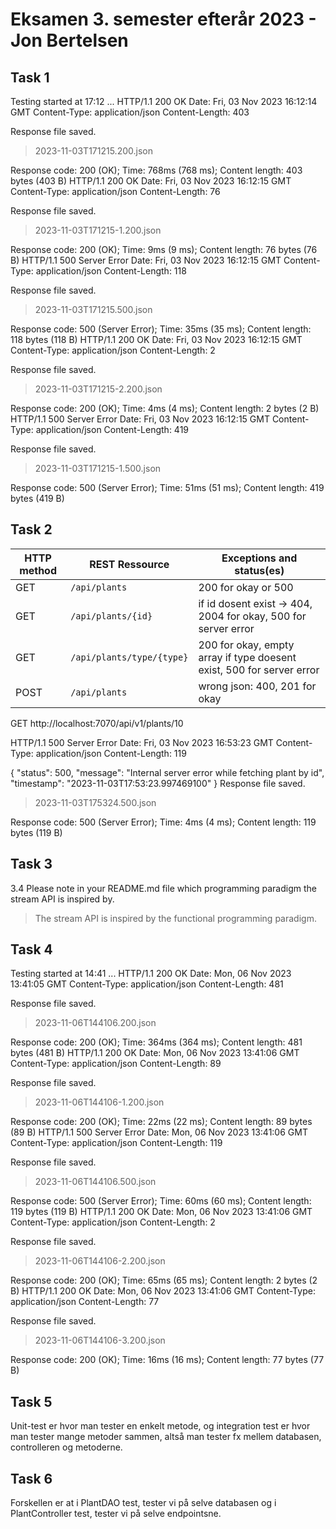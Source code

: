 # Eksamen 3. semester efterår 2023 - Jon Bertelsen

## Task 1

Testing started at 17:12 ...
HTTP/1.1 200 OK
Date: Fri, 03 Nov 2023 16:12:14 GMT
Content-Type: application/json
Content-Length: 403

Response file saved.
> 2023-11-03T171215.200.json

Response code: 200 (OK); Time: 768ms (768 ms); Content length: 403 bytes (403 B)
HTTP/1.1 200 OK
Date: Fri, 03 Nov 2023 16:12:15 GMT
Content-Type: application/json
Content-Length: 76

Response file saved.
> 2023-11-03T171215-1.200.json

Response code: 200 (OK); Time: 9ms (9 ms); Content length: 76 bytes (76 B)
HTTP/1.1 500 Server Error
Date: Fri, 03 Nov 2023 16:12:15 GMT
Content-Type: application/json
Content-Length: 118

Response file saved.
> 2023-11-03T171215.500.json

Response code: 500 (Server Error); Time: 35ms (35 ms); Content length: 118 bytes (118 B)
HTTP/1.1 200 OK
Date: Fri, 03 Nov 2023 16:12:15 GMT
Content-Type: application/json
Content-Length: 2

Response file saved.
> 2023-11-03T171215-2.200.json

Response code: 200 (OK); Time: 4ms (4 ms); Content length: 2 bytes (2 B)
HTTP/1.1 500 Server Error
Date: Fri, 03 Nov 2023 16:12:15 GMT
Content-Type: application/json
Content-Length: 419

Response file saved.
> 2023-11-03T171215-1.500.json

Response code: 500 (Server Error); Time: 51ms (51 ms); Content length: 419 bytes (419 B)

## Task 2
| HTTP method | REST Ressource | Exceptions and status(es)                                             |
|-------------|---------------------------|-----------------------------------------------------------------------|
| GET | `/api/plants` | 200 for okay or 500                                                   |
| GET | `/api/plants/{id}` | if id dosent exist -> 404, 2004 for okay, 500 for server error        |
| GET | `/api/plants/type/{type}` | 200 for okay, empty array if type doesent exist, 500 for server error |
| POST | `/api/plants` | wrong json: 400, 201 for okay                                         |


GET http://localhost:7070/api/v1/plants/10

HTTP/1.1 500 Server Error
Date: Fri, 03 Nov 2023 16:53:23 GMT
Content-Type: application/json
Content-Length: 119

{
"status": 500,
"message": "Internal server error while fetching plant by id",
"timestamp": "2023-11-03T17:53:23.997469100"
}
Response file saved.
> 2023-11-03T175324.500.json

Response code: 500 (Server Error); Time: 4ms (4 ms); Content length: 119 bytes (119 B)

## Task 3
3.4 Please note in your README.md file which programming paradigm the stream API is inspired by.
> The stream API is inspired by the functional programming paradigm.
## Task 4

Testing started at 14:41 ...
HTTP/1.1 200 OK
Date: Mon, 06 Nov 2023 13:41:05 GMT
Content-Type: application/json
Content-Length: 481

Response file saved.
> 2023-11-06T144106.200.json

Response code: 200 (OK); Time: 364ms (364 ms); Content length: 481 bytes (481 B)
HTTP/1.1 200 OK
Date: Mon, 06 Nov 2023 13:41:06 GMT
Content-Type: application/json
Content-Length: 89

Response file saved.
> 2023-11-06T144106-1.200.json

Response code: 200 (OK); Time: 22ms (22 ms); Content length: 89 bytes (89 B)
HTTP/1.1 500 Server Error
Date: Mon, 06 Nov 2023 13:41:06 GMT
Content-Type: application/json
Content-Length: 119

Response file saved.
> 2023-11-06T144106.500.json

Response code: 500 (Server Error); Time: 60ms (60 ms); Content length: 119 bytes (119 B)
HTTP/1.1 200 OK
Date: Mon, 06 Nov 2023 13:41:06 GMT
Content-Type: application/json
Content-Length: 2

Response file saved.
> 2023-11-06T144106-2.200.json

Response code: 200 (OK); Time: 65ms (65 ms); Content length: 2 bytes (2 B)
HTTP/1.1 200 OK
Date: Mon, 06 Nov 2023 13:41:06 GMT
Content-Type: application/json
Content-Length: 77

Response file saved.
> 2023-11-06T144106-3.200.json

Response code: 200 (OK); Time: 16ms (16 ms); Content length: 77 bytes (77 B)

## Task 5
Unit-test er hvor man tester en enkelt metode,
og integration test er hvor man tester mange metoder sammen, altså man tester fx mellem databasen, controlleren og metoderne.
## Task 6
Forskellen er at i PlantDAO test, tester vi på selve databasen
og i PlantController test, tester vi på selve endpointsne.